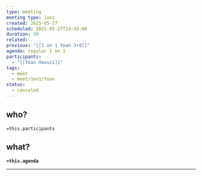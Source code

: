 ```yaml
---
type: meeting
meeting type: 1on1
created: 2025-05-27
scheduled: 2025-05-27T14:45:00
duration: 30
related: 
previous: "[[1 on 1 Yoan 3rd]]"
agenda: regular 1 on 1
participants:
  - "[[Yoan Haouzi]]"
tags:
  - meet
  - meet/1on1/Yoan
status:
  - canceled
---
```

## who?

`=this.participants`

## what?

**`=this.agenda`**

___

